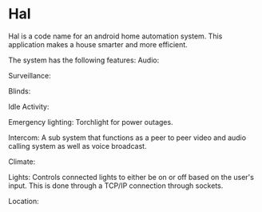 Hal
===
Hal is a code name for an android home automation system.
This application makes a house smarter and more efficient.

The system has the following features:
Audio:

Surveillance:

Blinds:

Idle Activity:

Emergency lighting: Torchlight for power outages.

Intercom: A sub system that functions as a peer to peer video and audio calling system as well as voice broadcast.

Climate:

Lights: Controls connected lights to either be on or off based on the user's input.  This is done through a TCP/IP connection through sockets.

Location:
